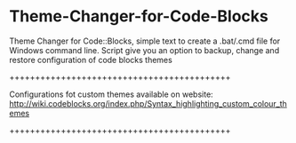 # Theme-Changer-for-Code-Blocks
Theme Changer for Code::Blocks, simple text to create a .bat/.cmd file for Windows command line.
Script give you an option to backup, change and restore configuration of code blocks themes

+++++++++++++++++++++++++++++++++++++++++++

Configurations fot custom themes available on website:
http://wiki.codeblocks.org/index.php/Syntax_highlighting_custom_colour_themes

+++++++++++++++++++++++++++++++++++++++++++


